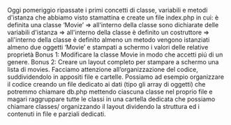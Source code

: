 Oggi pomeriggio ripassate i primi concetti di classe, variabili e metodi d'istanza che abbiamo visto stamattina e create un file index.php in cui:
è definita una classe ‘Movie’
=> all'interno della classe sono dichiarate delle variabili d'istanza
=> all'interno della classe è definito un costruttore
=> all'interno della classe è definito almeno un metodo
vengono istanziati almeno due oggetti ‘Movie’ e stampati a schermo i valori delle relative proprietà
Bonus 1:
Modificare la classe Movie in modo che accetti piú di un genere.
Bonus 2:
Creare un layout completo per stampare a schermo una lista di movies.
Facciamo attenzione all’organizzazione del codice, suddividendolo in appositi file e cartelle.
Possiamo ad esempio organizzare il codice
creando un file dedicato ai dati (tipo gli array di oggetti) che potremmo chiamare db.php
mettendo ciascuna classe nel proprio file e magari raggruppare tutte le classi in una cartella dedicata che possiamo chiamare classes/
organizzando il layout dividendo la struttura ed i contenuti in file e parziali dedicati.